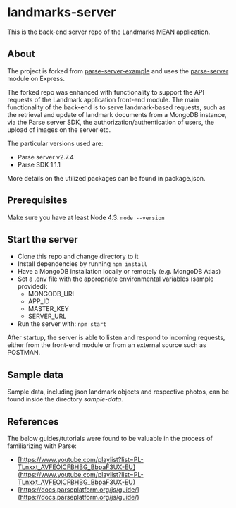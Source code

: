 # landmarks-server

This is the back-end server repo of the Landmarks MEAN application.

## About

The project is forked from [parse-server-example](https://github.com/parse-community/parse-server-example) and uses the [parse-server](https://github.com/ParsePlatform/parse-server) module on Express.

The forked repo was enhanced with functionality to support the API requests of the Landmark application front-end module. The main functionality of the back-end is to serve landmark-based requests, such as the retrieval and update of landmark documents from a MongoDB instance, via the Parse server SDK, the authorization/authentication of users, the upload of images on the server etc.

The particular versions used are:
* Parse server v2.7.4
* Parse SDK 1.1.1

More details on the utilized packages can be found in package.json.

## Prerequisites

Make sure you have at least Node 4.3. `node --version`

## Start the server

* Clone this repo and change directory to it
* Install dependencies by running `npm install`
* Have a MongoDB installation locally or remotely (e.g. MongoDB Atlas)
* Set a .env file with the appropriate environmental variables (sample provided):
  * MONGODB_URI
  * APP_ID
  * MASTER_KEY
  * SERVER_URL
* Run the server with: `npm start`

After startup, the server is able to listen and respond to incoming requests, either from the front-end module or from an external source such as POSTMAN.

## Sample data

Sample data, including json landmark objects and respective photos, can be found inside the directory *sample-data*.

## References

The below guides/tutorials were found to be valuable in the process of familiarizing with Parse:

* [https://www.youtube.com/playlist?list=PL-TLnxxt_AVFEOlCFBHBG_BbpaF3UX-EU](https://www.youtube.com/playlist?list=PL-TLnxxt_AVFEOlCFBHBG_BbpaF3UX-EU)
* [https://docs.parseplatform.org/js/guide/](https://docs.parseplatform.org/js/guide/)
